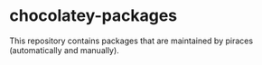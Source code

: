 # chocolatey-packages
This repository contains packages that are maintained by piraces (automatically and manually).
